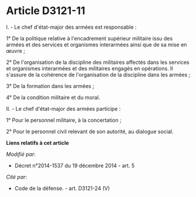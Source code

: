 # Article D3121-11

I. - Le chef d'état-major des armées est responsable :

1° De la politique relative à l'encadrement supérieur militaire issu des armées et des services et organismes interarmées
ainsi que de sa mise en œuvre ;

2° De l'organisation de la discipline des militaires affectés dans les services et organismes interarmées et des militaires
engagés en opérations. Il s'assure de la cohérence de l'organisation de la discipline dans les armées ;

3° De la formation dans les armées ;

4° De la condition militaire et du moral.

II. - Le chef d'état-major des armées participe :

1° Pour le personnel militaire, à la concertation ;

2° Pour le personnel civil relevant de son autorité, au dialogue social.

**Liens relatifs à cet article**

_Modifié par_:

  - Décret n°2014-1537 du 19 décembre 2014 - art. 5

_Cité par_:

  - Code de la défense. - art. D3121-24 (V)
